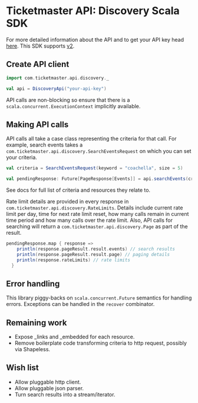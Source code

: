 # Ticketmaster API: Discovery Scala SDK

For more detailed information about the API and to get your API key head [here](http://developer.ticketmaster.com/). This SDK supports [v2](http://developer.ticketmaster.com/products-and-docs/apis/discovery/v2/).

## Create API client

```scala
import com.ticketmaster.api.discovery._

val api = DiscoveryApi("your-api-key")
```

API calls are non-blocking so ensure that there is a `scala.concurrent.ExecutionContext` implicitly available.

## Making API calls

API calls all take a case class representing the criteria for that call. For example, search events takes a `com.ticketmaster.api.discovery.SearchEventsRequest` on which you can set your criteria.

```scala
val criteria = SearchEventsRequest(keyword = "coachella", size = 5)

val pendingResponse: Future[PageResponse[Events]] = api.searchEvents(criteria)
```

See docs for full list of criteria and resources they relate to.

Rate limit details are provided in every response in `com.ticketmaster.api.discovery.RateLimits`. Details include current rate limit per day, time for next rate limit reset, how many calls remain in current time period and how many calls over the rate limit. Also, API calls for searching will return a `com.ticketmaster.api.discovery.Page` as part of the result.

```scala
pendingResponse.map { response =>
    println(response.pageResult.result.events) // search results
    println(response.pageResult.result.page) // paging details
    println(response.rateLimits) // rate limits
  }
```

## Error handling

This library piggy-backs on `scala.concurrent.Future` semantics for handling errors. Exceptions can be handled in the `recover` combinator.

## Remaining work

* Expose _links and _embedded for each resource.
* Remove boilerplate code transforming criteria to http request, possibly via Shapeless.

## Wish list

* Allow pluggable http client.
* Allow pluggable json parser.
* Turn search results into a stream/iterator.